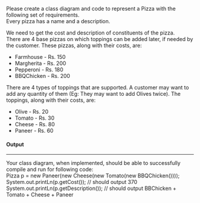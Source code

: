 Please create a class diagram and code to represent a Pizza with the following set of requirements.  
Every pizza has a name and a description.  
  
We need to get the cost and description of constituents of the pizza.  
There are 4 base pizzas on which toppings can be added later, if needed by the customer. These pizzas, along with their costs, are:  
- Farmhouse - Rs. 150  
- Margherita - Rs. 200  
- Pepperoni - Rs. 180  
- BBQChicken - Rs. 200  

There are 4 types of toppings that are supported. A customer may want to add any quantity of them (Eg: They may want to add Olives twice). The toppings, along with their costs, are:  
- Olive - Rs. 20  
- Tomato - Rs. 30  
- Cheese - Rs. 80  
- Paneer - Rs. 60  

#### Output
---
Your class diagram, when implemented, should be able to successfully compile and run for following code:  
Pizza p = new Paneer(new Cheese(new Tomato(new BBQChicken())));  
System.out.printLn(p.getCost()); // should output 370  
System.out.printLn(p.getDescription()); // should output BBChicken + Tomato + Cheese + Paneer